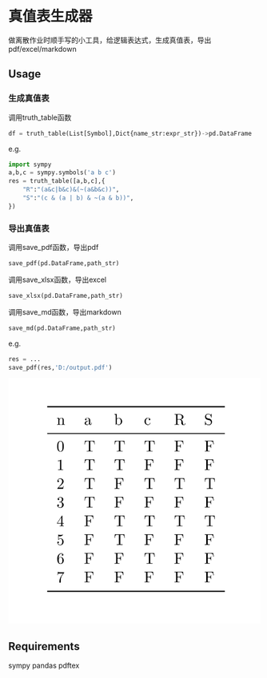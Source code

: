 # 真值表生成器

做离散作业时顺手写的小工具，给逻辑表达式，生成真值表，导出pdf/excel/markdown

## Usage

### 生成真值表

调用truth_table函数

```python
df = truth_table(List[Symbol],Dict{name_str:expr_str})->pd.DataFrame
```

e.g.

```python
import sympy
a,b,c = sympy.symbols('a b c')
res = truth_table([a,b,c],{
    "R":"(a&c|b&c)&(~(a&b&c))",
    "S":"(c & (a | b) & ~(a & b))",
})
```

### 导出真值表

调用save_pdf函数，导出pdf

```python
save_pdf(pd.DataFrame,path_str)
```

调用save_xlsx函数，导出excel

```python
save_xlsx(pd.DataFrame,path_str)
```

调用save_md函数，导出markdown

```python
save_md(pd.DataFrame,path_str)
```

e.g.

```python
res = ...
save_pdf(res,'D:/output.pdf')
```

![image-20220502083700237](https://github.com/xsjk/Truth-table-generator/raw/master/example_output.png)

## Requirements

sympy	pandas	pdftex
